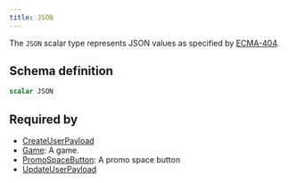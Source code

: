```yaml
---
title: JSON
---
```


The `JSON` scalar type represents JSON values as specified by [ECMA-404](http://www.ecma-international.org/publications/files/ECMA-ST/ECMA-404.pdf).

## Schema definition
```graphql
scalar JSON
```

## Required by
* [CreateUserPayload](graphql/schema/createuserpayload.md)
* [Game](graphql/schema/game.md): A game.
* [PromoSpaceButton](graphql/schema/promospacebutton.md): A promo space button
* [UpdateUserPayload](graphql/schema/updateuserpayload.md)
